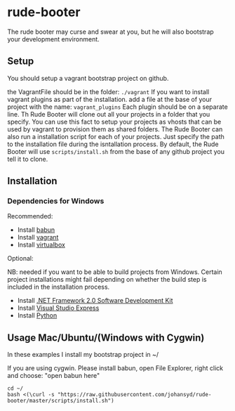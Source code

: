 # rude-booter
The rude booter may curse and swear at you, but he will also bootstrap your development environment.

## Setup

You should setup a vagrant bootstrap project on github.

the VagrantFile should be in the folder: `./vagrant`
If you want to install vagrant plugins as part of the installation. add a file at the base of your project with the name: `vagrant_plugins`
Each plugin should be on a separate line.
Th Rude Booter will clone out all your projects in a folder that you specify. You can use this fact to setup your projects as vhosts that can be used by vagrant to provision them as shared folders.
The Rude Booter can also run a installation script for each of your projects. Just specify the path to the installation file during the isntallation process. By default, the Rude Booter will use `scripts/install.sh` from the base of any github project you tell it to clone.

## Installation

### Dependencies for Windows

Recommended:

- Install [babun](http://babun.github.io/)
- Install [vagrant](https://www.vagrantup.com/downloads.html)
- Install [virtualbox](https://www.virtualbox.org/)

Optional:

NB: needed if you want to be able to build projects from Windows. Certain project installations might fail depending on whether the build step is included in the installation process.

- Install [.NET Framework 2.0 Software Development Kit](https://www.microsoft.com/en-us/download/details.aspx?id=15354)
- Install [Visual Studio Express](https://www.visualstudio.com/vs/visual-studio-express/)
- Install [Python](https://www.python.org/downloads/release/python-2713/)

## Usage Mac/Ubuntu/(Windows with Cygwin)

In these examples I install my bootstrap project in ~/

If you are using cygwin. Please install babun, open File Explorer, right click and choose: "open babun here"

    cd ~/
    bash <(\curl -s "https://raw.githubusercontent.com/johansyd/rude-booter/master/scripts/install.sh")
    

